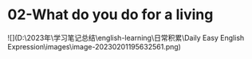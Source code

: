 # 02-What do you do for a living

![](D:\2023年\学习笔记总结\english-learning\日常积累\Daily Easy English Expression\images\image-20230201195632561.png)